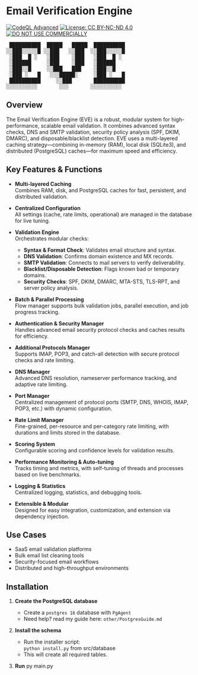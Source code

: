 # Email Verification Engine

[![CodeQL Advanced](https://github.com/Ranrar/Email-Verification-Engine/actions/workflows/codeql.yml/badge.svg)](https://github.com/Ranrar/Email-Verification-Engine/actions/workflows/codeql.yml)
[![License: CC BY-NC-ND 4.0](https://img.shields.io/badge/License-CC%20BY--NC--ND%204.0-yellow.svg)](https://creativecommons.org/licenses/by-nc-nd/4.0/)
[![DO NOT USE COMMERCIALLY](https://img.shields.io/badge/Commercial%20Use-Not%20Allowed-red.svg)](mailto:kim@skovrasmussen.com)


<pre lang="text">
 ██████████  █████   █████  ██████████
░░███░░░░░█ ░░███   ░░███  ░░███░░░░░█  
 ░███  █ ░   ░███    ░███   ░███  █ ░
 ░██████     ░███    ░███   ░██████
 ░███░░█     ░░███   ███    ░███░░█
 ░███ ░   █   ░░░█████░     ░███ ░   █
 ██████████     ░░███       ██████████
░░░░░░░░░░       ░░░       ░░░░░░░░░░</pre>

## Overview

The Email Verification Engine (EVE) is a robust, modular system for high-performance, scalable email validation. It combines advanced syntax checks, DNS and SMTP validation, security policy analysis (SPF, DKIM, DMARC), and disposable/blacklist detection. EVE uses a multi-layered caching strategy—combining in-memory (RAM), local disk (SQLite3), and distributed (PostgreSQL) caches—for maximum speed and efficiency.

## Key Features & Functions

- **Multi-layered Caching**  
  Combines RAM, disk, and PostgreSQL caches for fast, persistent, and distributed validation.

- **Centralized Configuration**  
  All settings (cache, rate limits, operational) are managed in the database for live tuning.

- **Validation Engine**  
  Orchestrates modular checks:
  - **Syntax & Format Check**: Validates email structure and syntax.
  - **DNS Validation**: Confirms domain existence and MX records.
  - **SMTP Validation**: Connects to mail servers to verify deliverability.
  - **Blacklist/Disposable Detection**: Flags known bad or temporary domains.
  - **Security Checks**: SPF, DKIM, DMARC, MTA-STS, TLS-RPT, and server policy analysis.

- **Batch & Parallel Processing**  
  Flow manager supports bulk validation jobs, parallel execution, and job progress tracking.

- **Authentication & Security Manager**  
  Handles advanced email security protocol checks and caches results for efficiency.

- **Additional Protocols Manager**  
  Supports IMAP, POP3, and catch-all detection with secure protocol checks and rate limiting.

- **DNS Manager**  
  Advanced DNS resolution, nameserver performance tracking, and adaptive rate limiting.

- **Port Manager**  
  Centralized management of protocol ports (SMTP, DNS, WHOIS, IMAP, POP3, etc.) with dynamic configuration.

- **Rate Limit Manager**  
  Fine-grained, per-resource and per-category rate limiting, with durations and limits stored in the database.

- **Scoring System**  
  Configurable scoring and confidence levels for validation results.

- **Performance Monitoring & Auto-tuning**  
  Tracks timing and metrics, with self-tuning of threads and processes based on live benchmarks.

- **Logging & Statistics**  
  Centralized logging, statistics, and debugging tools.

- **Extensible & Modular**  
  Designed for easy integration, customization, and extension via dependency injection.

## Use Cases

- SaaS email validation platforms
- Bulk email list cleaning tools
- Security-focused email workflows
- Distributed and high-throughput environments

## Installation

1. **Create the PostgreSQL database**  
   - Create a `postgres 16` database with `PgAgent`
   - Need help? read my guide here: `other/PostgresGuide.md`

2. **Install the schema**  
   - Run the installer script:  
     `python install.py` from src/database
   - This will create all required tables.

3. **Run**
   py main.py
